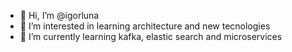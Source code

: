 - 👋 Hi, I’m @igorluna
- 👀 I’m interested in learning architecture and new tecnologies
- 🌱 I’m currently learning kafka, elastic search and microservices

<!---
igorluna/igorluna is a ✨ special ✨ repository because its `README.md` (this file) appears on your GitHub profile.
You can click the Preview link to take a look at your changes.
--->
